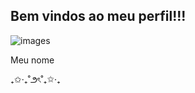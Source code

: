 ## Bem vindos ao meu perfil!!!
![images](https://github.com/user-attachments/assets/3ca364de-743e-4c53-baed-cdb105ea8cdf)

Meu nome 

₊✩‧₊˚౨ৎ˚₊✩‧₊
